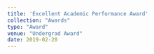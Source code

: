 ```yaml
---
title: 'Excellent Academic Performance Award'
collection: "Awards"
type: "Award"
venue: "Undergrad Award"
date: 2019-02-20
---
```

